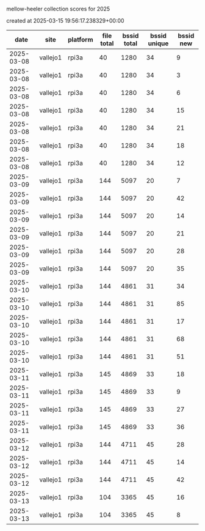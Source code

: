 mellow-heeler collection scores for 2025

created at 2025-03-15 19:56:17.238329+00:00

|date|site|platform|file total|bssid total|bssid unique|bssid new|
|--|--|--|--|--|--|--|
|2025-03-08|vallejo1|rpi3a|40|1280|34|9|
|2025-03-08|vallejo1|rpi3a|40|1280|34|3|
|2025-03-08|vallejo1|rpi3a|40|1280|34|6|
|2025-03-08|vallejo1|rpi3a|40|1280|34|15|
|2025-03-08|vallejo1|rpi3a|40|1280|34|21|
|2025-03-08|vallejo1|rpi3a|40|1280|34|18|
|2025-03-08|vallejo1|rpi3a|40|1280|34|12|
|2025-03-09|vallejo1|rpi3a|144|5097|20|7|
|2025-03-09|vallejo1|rpi3a|144|5097|20|42|
|2025-03-09|vallejo1|rpi3a|144|5097|20|14|
|2025-03-09|vallejo1|rpi3a|144|5097|20|21|
|2025-03-09|vallejo1|rpi3a|144|5097|20|28|
|2025-03-09|vallejo1|rpi3a|144|5097|20|35|
|2025-03-10|vallejo1|rpi3a|144|4861|31|34|
|2025-03-10|vallejo1|rpi3a|144|4861|31|85|
|2025-03-10|vallejo1|rpi3a|144|4861|31|17|
|2025-03-10|vallejo1|rpi3a|144|4861|31|68|
|2025-03-10|vallejo1|rpi3a|144|4861|31|51|
|2025-03-11|vallejo1|rpi3a|145|4869|33|18|
|2025-03-11|vallejo1|rpi3a|145|4869|33|9|
|2025-03-11|vallejo1|rpi3a|145|4869|33|27|
|2025-03-11|vallejo1|rpi3a|145|4869|33|36|
|2025-03-12|vallejo1|rpi3a|144|4711|45|28|
|2025-03-12|vallejo1|rpi3a|144|4711|45|14|
|2025-03-12|vallejo1|rpi3a|144|4711|45|42|
|2025-03-13|vallejo1|rpi3a|104|3365|45|16|
|2025-03-13|vallejo1|rpi3a|104|3365|45|8|
